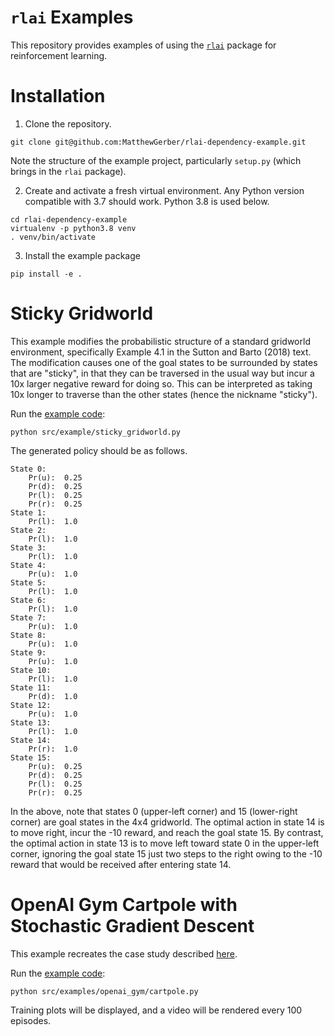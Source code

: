 # `rlai` Examples
This repository provides examples of using the [`rlai`](https://github.com/MatthewGerber/rlai) package for 
reinforcement learning. 

# Installation
1. Clone the repository.
```
git clone git@github.com:MatthewGerber/rlai-dependency-example.git
```
Note the structure of the example project, particularly `setup.py` (which brings in the `rlai` package).

2.  Create and activate a fresh virtual environment. Any Python version compatible with 3.7 should work. Python 3.8 is
used below.
```
cd rlai-dependency-example
virtualenv -p python3.8 venv
. venv/bin/activate
```

3. Install the example package
```
pip install -e .
```

# Sticky Gridworld
This example modifies the probabilistic structure of a standard gridworld environment, specifically Example 4.1 in the 
Sutton and Barto (2018) text. The modification causes one of the goal states to be surrounded by states that are 
"sticky", in that they can be traversed in the usual way but incur a 10x larger negative reward for doing so. This can 
be interpreted as taking 10x longer to traverse than the other states (hence the nickname "sticky").

Run the [example code](src/examples/gridworld/sticky_gridworld.py):

```
python src/example/sticky_gridworld.py
```

The generated policy should be as follows.

```
State 0:
	Pr(u):  0.25
	Pr(d):  0.25
	Pr(l):  0.25
	Pr(r):  0.25
State 1:
	Pr(l):  1.0
State 2:
	Pr(l):  1.0
State 3:
	Pr(l):  1.0
State 4:
	Pr(u):  1.0
State 5:
	Pr(l):  1.0
State 6:
	Pr(l):  1.0
State 7:
	Pr(u):  1.0
State 8:
	Pr(u):  1.0
State 9:
	Pr(u):  1.0
State 10:
	Pr(l):  1.0
State 11:
	Pr(d):  1.0
State 12:
	Pr(u):  1.0
State 13:
	Pr(l):  1.0
State 14:
	Pr(r):  1.0
State 15:
	Pr(u):  0.25
	Pr(d):  0.25
	Pr(l):  0.25
	Pr(r):  0.25
```

In the above, note that states 0 (upper-left corner) and 15 (lower-right corner) are goal states in the 4x4 gridworld. 
The optimal action in state 14 is to move right, incur the -10 reward, and reach the goal state 15. By contrast, the 
optimal action in state 13 is to move left toward state 0 in the upper-left corner, ignoring the goal state 15 just two 
steps to the right owing to the -10 reward that would be received after entering state 14.

# OpenAI Gym Cartpole with Stochastic Gradient Descent
This example recreates the case study described 
[here](https://matthewgerber.github.io/rlai/case_studies/inverted_pendulum.html).

Run the [example code](src/examples/openai_gym/cartpole.py):

```
python src/examples/openai_gym/cartpole.py
```

Training plots will be displayed, and a video will be rendered every 100 episodes.